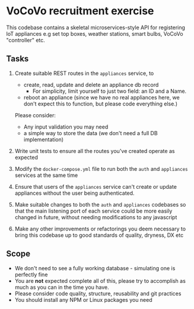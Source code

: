 # VoCoVo recruitment exercise

This codebase contains a skeletal microservices-style API for registering IoT appliances e.g set top boxes, weather stations, smart bulbs, VoCoVo "controller" etc.

## Tasks

1. Create suitable REST routes in the `appliances` service, to

   - create, read, update and delete an appliance db record
     - For simplicity, limit yourself to just two field: an ID and a Name.
   - reboot an appliance (since we have no real appliances here, we don't expect this to function, but please code everything else.)

   Please consider:

   - Any input validation you may need
   - a simple way to store the data (we don't need a full DB implementation)

1. Write unit tests to ensure all the routes you've created operate as expected
1. Modify the `docker-compose.yml` file to run both the `auth` and `appliances` services at the same time
1. Ensure that users of the `appliances` service can't create or update appliances without the user being authenticated.
1. Make suitable changes to both the `auth` and `appliances` codebases so that the main listening port of each service could be more easily changed in future, without needing modifications to any javascript
1. Make any other improvements or refactorings you deem necessary to bring this codebase up to good standards of quality, dryness, DX etc

## Scope

- We don't need to see a fully working database - simulating one is perfectly fine
- You are **not** expected complete all of this, please try to accomplish as much as you can in the time you have.
- Please consider code quality, structure, reusability and git practices
- You should install any NPM or Linux packages you need
